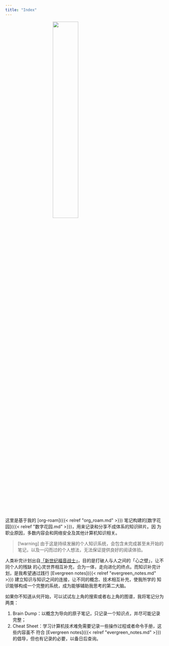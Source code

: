 ```yaml
---
title: "Index"
---
```


<script>
  document.querySelector('.page-header').replaceChildren();
</script>

<img src="/static/seele.png" style="display:block;margin-left:auto;margin-right:auto;width:40%;" />

这里是基于我的 [org-roam]({{< relref "org_roam.md" >}}) 笔记构建的[数字花园]({{< relref "数字花园.md" >}})，用来记录和分享不成体系的知识碎片。因
为职业原因，多数内容会和网络安全及其他计算机知识相关。

> [!warning] 由于这是持续发展的个人知识系统，会包含未完成甚至未开始的笔记，以及一闪而过的个人想法，无法保证提供良好的阅读体验。

人类补完计划出自[「新世纪福音战士」](https://zh.wikipedia.org/wiki/**%E6%96%B0%E4%B8%96%E7%B4%80%E7%A6%8F%E9%9F%B3%E6%88%B0%E5%A3%AB%E7%B3%BB%E5%88%97**)，目的是打破人与人之间的「心之壁」，让不同个人的残缺
的心灵世界相互补充，合为一体，走向进化的终点。而知识补完计划，是我希望通过践行
[Evergreen notes]({{< relref "evergreen_notes.md" >}}) 建立知识与知识之间的连接，让不同的概念、技术相互补充，使我所学的
知识能够构成一个完整的系统，成为能够辅助我思考的第二大脑。

如果你不知道从何开始，可以试试左上角的搜索或者右上角的图谱，我将笔记分为两类：

1.  Brain Dump：以概念为导向的原子笔记，只记录一个知识点，并尽可能记录完整；
2.  Cheat Sheet：学习计算机技术难免需要记录一些操作过程或者命令手册，这些内容虽不
    符合 [Evergreen notes]({{< relref "evergreen_notes.md" >}}) 的倡导，但也有记录的必要，以备日后查询。
